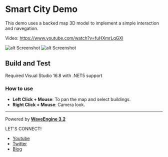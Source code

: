# Smart City Demo
This demo uses a backed map 3D model to implement a simple interaction and navegation.

Video: https://www.youtube.com/watch?v=fuHXmrLqGXI

![alt Screenshot](https://github.com/WaveEngine/SmartCityDemo/blob/master/Screenshots/screenshot01.jpg)
![alt Screenshot](https://github.com/WaveEngine/SmartCityDemo/blob/master/Screenshots/screenshot02.jpg)

## Build and Test
Required Visual Studio 16.8 with .NET5 support

### How to use
 * **Left Click + Mouse**: To pan the map and select buildings.
 * **Right Click + Mouse**: Camera look.

----
Powered by **[WaveEngine 3.2](http://www.waveengine.net)**

LET'S CONNECT!

- [Youtube](https://www.youtube.com/subscription_center?add_user=WaveEngineChannel)
- [Twitter](https://twitter.com/WaveEngineTeam)
- [Blog](http://geeks.ms/waveengineteam/)
